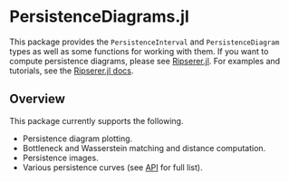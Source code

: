 # PersistenceDiagrams.jl

This package provides the `PersistenceInterval` and `PersistenceDiagram` types as well as
some functions for working with them. If you want to compute persistence diagrams, please
see [Ripserer.jl](https://github.com/mtsch/Ripserer.jl). For examples and tutorials, see
the [Ripserer.jl docs](https://mtsch.github.io/Ripserer.jl/dev/).

## Overview

This package currently supports the following.

* Persistence diagram plotting.
* Bottleneck and Wasserstein matching and distance computation.
* Persistence images.
* Various persistence curves (see [API](api.md) for full list).

